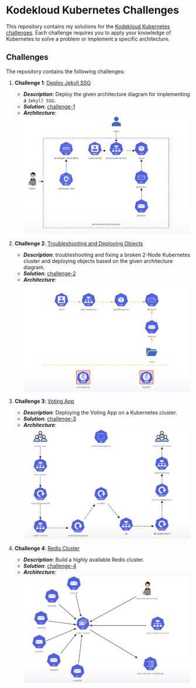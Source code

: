 # Kodekloud Kubernetes Challenges

This repository contains my solutions for the [Kodekloud Kubernetes challenges](https://kodekloud.com/courses/kubernetes-challenges/). Each challenge requires you to apply your knowledge of Kubernetes to solve a problem or implement a specific architecture.

## Challenges

The repository contains the following challenges:

1. **Challenge 1**: [Deploy Jekyll SSG](https://kodekloud.com/topic/lab-kubernetes-challenge-1/)
    - **_Description_**: Deploy the given architecture diagram for implementing a `Jekyll SSG`.
    - **_Solution_**: [challenge-1](./KUBERNETES-CHALLENGE-1)
    - **_Architecture_**: 
        <img src="./KUBERNETES-CHALLENGE-1/K8S-challenge.png" alt="">

2. **Challenge 2**: [Troubleshooting and Deploying Objects](https://kodekloud.com/topic/lab-kubernetes-challenge-2/)
    - **_Description_**: troubleshooting and fixing a broken 2-Node Kubernetes cluster and deploying objects based on the given architecture diagram.
    - **_Solution_**: [challenge-2](./KUBERNETES-CHALLENGE-2)
    - **_Architecture_**:
        <img src="./KUBERNETES-CHALLENGE-2/Challenge-2-arch.png" alt="">

3. **Challenge 3**: [Voting App](https://kodekloud.com/topic/lab-kubernetes-challenge-3/)
    - **_Description_**: Deploying the Voting App on a Kubernetes cluster.
    - **_Solution_**: [challenge-3](./KUBERNETES-CHALLENGE-3)
    - **_Architecture_**: 
        <img src="./KUBERNETES-CHALLENGE-3/Challenge-3-arch.png" alt="">
        
4. **Challenge 4**: [Redis Cluster](https://kodekloud.com/topic/lab-kubernetes-challenge-4/)
    - **_Description_**: Build a highly available Redis cluster.
    - **_Solution_**: [challenge-4](./KUBERNETES-CHALLENGE-4)
    - **_Architecture_**:
        <img src="./KUBERNETES-CHALLENGE-4/challenge4-arch.png" alt="">
